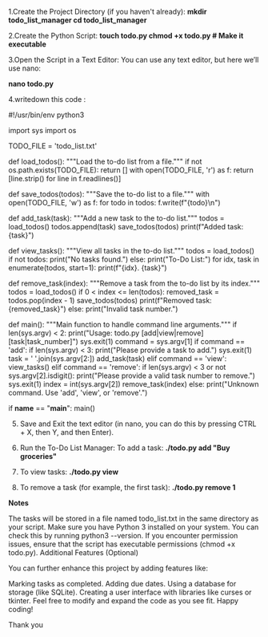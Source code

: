 1.Create the Project Directory (if you haven't already):
**mkdir todo_list_manager
cd todo_list_manager**

2.Create the Python Script:
**touch todo.py
chmod +x todo.py  # Make it executable**

3.Open the Script in a Text Editor:
You can use any text editor, but here we’ll use nano:

**nano todo.py**

4.writedown this code :

#!/usr/bin/env python3

import sys
import os

TODO_FILE = 'todo_list.txt'

def load_todos():
    """Load the to-do list from a file."""
    if not os.path.exists(TODO_FILE):
        return []
    with open(TODO_FILE, 'r') as f:
        return [line.strip() for line in f.readlines()]

def save_todos(todos):
    """Save the to-do list to a file."""
    with open(TODO_FILE, 'w') as f:
        for todo in todos:
            f.write(f"{todo}\n")

def add_task(task):
    """Add a new task to the to-do list."""
    todos = load_todos()
    todos.append(task)
    save_todos(todos)
    print(f"Added task: {task}")

def view_tasks():
    """View all tasks in the to-do list."""
    todos = load_todos()
    if not todos:
        print("No tasks found.")
    else:
        print("To-Do List:")
        for idx, task in enumerate(todos, start=1):
            print(f"{idx}. {task}")

def remove_task(index):
    """Remove a task from the to-do list by its index."""
    todos = load_todos()
    if 0 < index <= len(todos):
        removed_task = todos.pop(index - 1)
        save_todos(todos)
        print(f"Removed task: {removed_task}")
    else:
        print("Invalid task number.")

def main():
    """Main function to handle command line arguments."""
    if len(sys.argv) < 2:
        print("Usage: todo.py [add|view|remove] [task|task_number]")
        sys.exit(1)
    command = sys.argv[1]
    if command == 'add':
        if len(sys.argv) < 3:
            print("Please provide a task to add.")
            sys.exit(1)
        task = ' '.join(sys.argv[2:])
        add_task(task)
    elif command == 'view':
        view_tasks()
    elif command == 'remove':
        if len(sys.argv) < 3 or not sys.argv[2].isdigit():
            print("Please provide a valid task number to remove.")
            sys.exit(1)
        index = int(sys.argv[2])
        remove_task(index)
    else:
        print("Unknown command. Use 'add', 'view', or 'remove'.")

if __name__ == "__main__":
    main()



5. Save and Exit the text editor (in nano, you can do this by pressing CTRL + X, then Y, and then Enter).


6. Run the To-Do List Manager:
   To add a task:
 **./todo.py add "Buy groceries"**

7. To view tasks:
   **./todo.py view**

8. To remove a task (for example, the first task):
   **./todo.py remove 1**

  **Notes**

The tasks will be stored in a file named todo_list.txt in the same directory as your script.
Make sure you have Python 3 installed on your system. You can check this by running python3 --version.
If you encounter permission issues, ensure that the script has executable permissions (chmod +x todo.py).
Additional Features (Optional)

You can further enhance this project by adding features like:

Marking tasks as completed.
Adding due dates.
Using a database for storage (like SQLite).
Creating a user interface with libraries like curses or tkinter.
Feel free to modify and expand the code as you see fit. Happy coding!


Thank you


